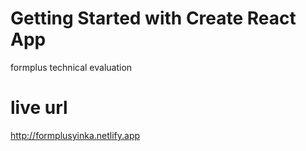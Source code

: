 # Getting Started with Create React App

formplus technical evaluation

# live url 
http://formplusyinka.netlify.app